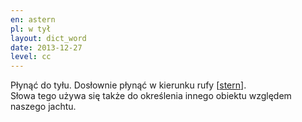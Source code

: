 ```yaml
---
en: astern 
pl: w tył
layout: dict_word
date: 2013-12-27
level: cc
---
```


Płynąć do tyłu. Dosłownie płynąć w kierunku rufy [[stern](/dict/yacht-parts/hull/stern.html)].  
Słowa tego używa się także do określenia innego obiektu względem naszego jachtu.

  
  